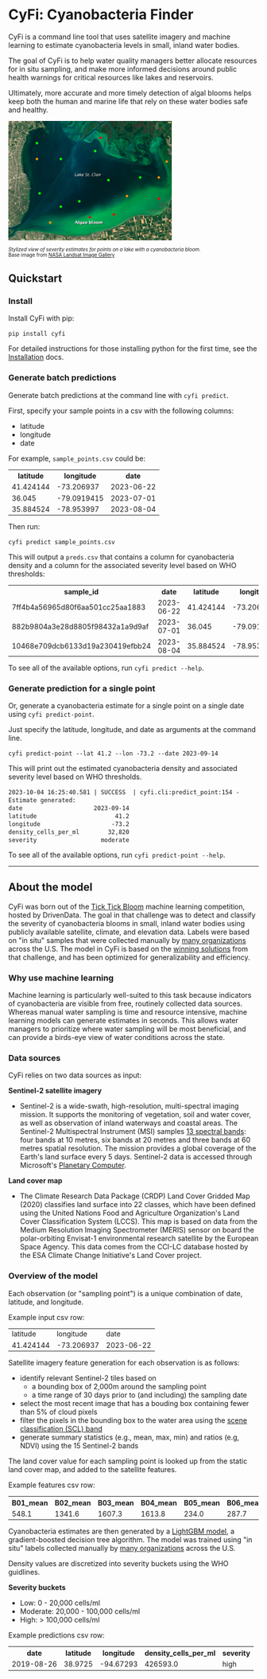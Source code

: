 # CyFi: Cyanobacteria Finder

<div class="row">
  <div class="col-md-6">
    <div>
      <p>CyFi is a command line tool that uses satellite imagery and machine learning to estimate cyanobacteria levels in small, inland water bodies.</p>
      <p>The goal of CyFi is to help water quality managers better allocate resources for in situ sampling, and make more informed decisions around public health warnings for critical resources like lakes and reservoirs.</p><p>Ultimately, more accurate and more timely detection of algal blooms helps keep both the human and marine life that rely on these water bodies safe and healthy.</p>
    </div>
  </div>
  <div class="col-md-6 align-items-center">
    <div>
      <img style="max-height: 240px;" class="img-fluid" src="images/lake_st_clair.jpg" alt="Example lake annotated with points of severity"/>
      <p style="font-size: 0.7em"><em>Stylized view of severity estimates for points on a lake with a cyanobacteria bloom.</em><br>Base image from <a href="https://landsat.visibleearth.nasa.gov/view.php?id=86327">NASA Landsat Image Gallery</a></p>
    </div>
  </div>
</div>


## Quickstart

### Install

Install CyFi with pip:

```
pip install cyfi
```

For detailed instructions for those installing python for the first time, see the [Installation](https://cyfi.drivendata.org/stable/installation) docs.

### Generate batch predictions

Generate batch predictions at the command line with `cyfi predict`.

First, specify your sample points in a csv with the following columns:

* latitude
* longitude
* date

For example, `sample_points.csv` could be:

<div class="table-container-class">
    <table>
        <tr>
            <th>latitude</th>
            <th>longitude</th>
            <th>date</th>
        </tr>
        <tr>
            <td>41.424144</td><td>-73.206937</td><td>2023-06-22</td>
        </tr>
        <tr>
            <td>36.045</td><td>-79.0919415</td><td>2023-07-01</td>
        </tr>
        <tr>
            <td>35.884524</td><td>-78.953997</td><td>2023-08-04</td>
        </tr>
    </table>
</div>

Then run:
```
cyfi predict sample_points.csv
```

This will output a `preds.csv` that contains a column for cyanobacteria density and a column for the associated severity level based on WHO thresholds:

<div class="table-container-class">
    <table>
        <tr>
            <th>sample_id</th>
            <th>date</th>
            <th>latitude</th>
            <th>longitude</th>
            <th>density_cells_per_ml</th>
            <th>severity</th>
        </tr>
        <tr>
            <td>7ff4b4a56965d80f6aa501cc25aa1883</td>
            <td>2023-06-22</td>
            <td>41.424144</td>
            <td>-73.206937</td>
            <td>34173.0</td>
            <td>moderate</td>
        </tr>
        <tr>
            <td>882b9804a3e28d8805f98432a1a9d9af</td>
            <td>2023-07-01</td>
            <td>36.045</td>
            <td>-79.0919415</td>
            <td>7701.0</td>
            <td>low</td>
        </tr>
            <td>10468e709dcb6133d19a230419efbb24</td>
            <td>2023-08-04</td>
            <td>35.884524</td>
            <td>-78.953997</td>
            <td>4053.0</td>
            <td>low</td>
        <tr>
        </tr>
    </table>
</div>

To see all of the available options, run `cyfi predict --help`.

### Generate prediction for a single point

Or, generate a cyanobacteria estimate for a single point on a single date using `cyfi predict-point`.

Just specify the latitude, longitude, and date as arguments at the command line.

```
cyfi predict-point --lat 41.2 --lon -73.2 --date 2023-09-14
```

This will print out the estimated cyanobacteria density and associated severity level based on WHO thresholds.

```
2023-10-04 16:25:40.581 | SUCCESS  | cyfi.cli:predict_point:154 - Estimate generated:
date                    2023-09-14
latitude                      41.2
longitude                    -73.2
density_cells_per_ml        32,820
severity                  moderate
```

To see all of the available options, run `cyfi predict-point --help`.

------

## About the model

CyFi was born out of the [Tick Tick Bloom](https://www.drivendata.org/competitions/143/tick-tick-bloom/) machine learning competition, hosted by DrivenData. The goal in that challenge was to detect and classify the severity of cyanobacteria blooms in small, inland water bodies using publicly available satellite, climate, and elevation data. Labels were based on "in situ" samples that were collected manually by [many organizations](https://www.drivendata.org/competitions/143/tick-tick-bloom/page/651/#about-the-project-team) across the U.S. The model in CyFi is based on the [winning solutions](https://github.com/drivendataorg/tick-tick-bloom) from that challenge, and has been optimized for generalizability and efficiency.

### Why use machine learning

Machine learning is particularly well-suited to this task because indicators of cyanobacteria are visible from free, routinely collected data sources. Whereas manual water sampling is time and resource intensive, machine learning models can generate estimates in seconds. This allows water managers to prioritize where water sampling will be most beneficial, and can provide a birds-eye view of water conditions across the state.

### Data sources

CyFi relies on two data sources as input:

**Sentinel-2 satellite imagery**

*  Sentinel-2 is a wide-swath, high-resolution, multi-spectral imaging mission. It supports the monitoring of vegetation, soil and water cover, as well as observation of inland waterways and coastal areas. The Sentinel-2 Multispectral Instrument (MSI) samples [13 spectral bands](https://docs.sentinel-hub.com/api/latest/data/sentinel-2-l2a/#available-bands-and-data): four bands at 10 metres, six bands at 20 metres and three bands at 60 metres spatial resolution. The mission provides a global coverage of the Earth's land surface every 5 days. Sentinel-2 data is accessed through Microsoft's [Planetary Computer](https://planetarycomputer.microsoft.com/dataset/sentinel-2-l2a).

**Land cover map**

* The Climate Research Data Package (CRDP) Land Cover Gridded Map (2020) classifies land surface into 22 classes, which have been defined using the United Nations Food and Agriculture Organization's Land Cover Classification System (LCCS). This map is based on data from the Medium Resolution Imaging Spectrometer (MERIS) sensor on board the polar-orbiting Envisat-1 environmental research satellite by the European Space Agency. This data comes from the CCI-LC database hosted by the ESA Climate Change Initiative's Land Cover project.

### Overview of the model

Each observation (or "sampling point") is a unique combination of date, latitude, and longitude.

Example input csv row:

<table style='width:70%;'>
    <tr>
        <td>latitude</td>
        <td>longitude</td>
        <td>date</td>
    </tr>
    <tr>
        <td>41.424144</td>
        <td>-73.206937</td>
        <td>2023-06-22</td>
    </tr>
</table>

Satellite imagery feature generation for each observation is as follows:

- identify relevant Sentinel-2 tiles based on
    - a bounding box of 2,000m around the sampling point
    - a time range of 30 days prior to (and including) the sampling date
- select the most recent image that has a bouding box containing fewer than 5% of cloud pixels
- filter the pixels in the bounding box to the water area using the [scene classification (SCL) band](https://sentinels.copernicus.eu/web/sentinel/technical-guides/sentinel-2-msi/level-2a/algorithm-overview)
- generate summary statistics (e.g., mean, max, min) and ratios (e.g, NDVI) using the 15 Sentinel-2 bands

The land cover value for each sampling point is looked up from the static land cover map, and added to the satellite features.

Example features csv row:

<div class="table-container-class">
    <table>
        <tr>
            <th>B01_mean</th><th>B02_mean</th><th>B03_mean</th><th>B04_mean</th><th>B05_mean</th><th>B06_mean</th><th>B07_mean</th><th>B08_mean</th><th>B09_mean</th><th>B11_mean</th><th>B12_mean</th><th>B8A_mean</th><th>WVP_mean</th><th>AOT_mean</th><th>percent_water</th><th>green95th</th><th>green5th</th><th>green_red_ratio</th><th>green_blue_ratio</th><th>red_blue_ratio</th><th>green95th_blue_ratio</th><th>green5th_blue_ratio</th><th>NDVI_B04</th><th>NDVI_B05</th><th>NDVI_B06</th><th>NDVI_B07</th><th>AOT_range</th><th>month</th><th>days_before_sample</th><th>land_cover</th>
        </tr>
        <tr>
            <td>548.1</td><td>1341.6</td><td>1607.3</td><td>1613.8</td><td>234.0</td><td>287.7</td><td>265.3</td><td>2929.3</td><td>3316.7</td><td>362.7</td><td>153.3</td><td>171.7</td><td>1742.8</td><td>76.0</td><td>7.14e-05</td><td>3919.0</td><td>711.6</td><td>0.996</td><td>1.2</td><td>1.2</td><td>2.9</td><td>0.5</td><td>0.3</td><td>0.9</td><td>0.8</td><td>0.8</td><td>0.0</td><td>5</td><td>6</td><td>130</td>
        </tr>
    </table>
</div>

Cyanobacteria estimates are then generated by a [LightGBM model](https://github.com/microsoft/LightGBM), a gradient-boosted decision tree algorithm. The model was trained using "in situ" labels collected manually by [many organizations](https://www.drivendata.org/competitions/143/tick-tick-bloom/page/651/#about-the-project-team) across the U.S. 

Density values are discretized into severity buckets using the WHO guidlines.

**Severity buckets**  

- Low: 0 - 20,000 cells/ml
- Moderate: 20,000 - 100,000 cells/ml
- High: > 100,000 cells/ml

Example predictions csv row:

<div class="table-container-class">
    <table>
        <tr>
            <th>date</th>
            <th>latitude</th>
            <th>longitude</th>
            <th>density_cells_per_ml</th>
            <th>severity</th>
        </tr>
        <tr>
            <td>2019-08-26</td>
            <td>38.9725</td>
            <td>-94.67293</td>
            <td>426593.0</td>
            <td>high</td>
        </tr>
    </table>
</div>
